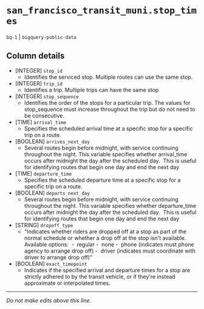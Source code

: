 # `san_francisco_transit_muni.stop_times`
`bq-1` | `bigquery-public-data`

## Column details
* [INTEGER]   `stop_id`
  - Identifies the serviced stop. Multiple routes can use the same stop.
* [INTEGER]   `trip_id`
  - Identifies a trip. Multiple trips can have the same stop
* [INTEGER]   `stop_sequence`
  - Identifies the order of the stops for a particular trip. The values for stop_sequence must increase throughout the trip but do not need to be consecutive.
* [TIME]      `arrival_time`
  - Specifies the scheduled arrival time at a specific stop for a specific trip on a route.
* [BOOLEAN]   `arrives_next_day`
  - Several routes begin before midnight, with service continuing throughout the night. This variable specifies whether arrival_time occurs after midnight the day after the scheduled day.  This is useful for identifying routes that begin one day and end the next day
* [TIME]      `departure_time`
  - Specifies the scheduled departure time at a specific stop for a specific trip on a route.
* [BOOLEAN]   `departs_next_day`
  - Several routes begin before midnight, with service continuing throughout the night. This variable specifies whether departure_time occurs after midnight the day after the scheduled day.  This is useful for identifying routes that begin one day and end the next day
* [STRING]    `dropoff_type`
  - "Indicates whether riders are dropped off at a stop as part of the normal schedule or whether a drop off at the stop isn't available. Available options:  -  regular -  none -  phone (indicates must phone agency to arrange drop off) -  driver (indicates must coordinate with driver to arrange drop off)"
* [BOOLEAN]   `exact_timepoint`
  - Indicates if the specified arrival and departure times for a stop are strictly adhered to by the transit vehicle, or if they're instead approximate or interpolated times.

-------------------------------------------------------------------------------
*Do not make edits above this line.*
